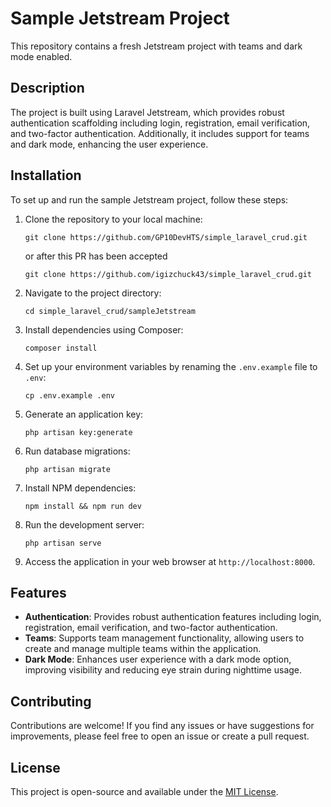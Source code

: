 # Sample Jetstream Project

This repository contains a fresh Jetstream project with teams and dark mode enabled.

## Description

The project is built using Laravel Jetstream, which provides robust authentication scaffolding including login, registration, email verification, and two-factor authentication. Additionally, it includes support for teams and dark mode, enhancing the user experience.

## Installation

To set up and run the sample Jetstream project, follow these steps:

1. Clone the repository to your local machine:

    ```
    git clone https://github.com/GP10DevHTS/simple_laravel_crud.git
    ```

    or after this PR has been accepted

    ```
    git clone https://github.com/igizchuck43/simple_laravel_crud.git
    ```

2. Navigate to the project directory:

    ```
    cd simple_laravel_crud/sampleJetstream
    ```

3. Install dependencies using Composer:

    ```
    composer install
    ```

4. Set up your environment variables by renaming the `.env.example` file to `.env`:

    ```
    cp .env.example .env
    ```

5. Generate an application key:

    ```
    php artisan key:generate
    ```

6. Run database migrations:

    ```
    php artisan migrate
    ```

7. Install NPM dependencies:

    ```
    npm install && npm run dev
    ```

8. Run the development server:

    ```
    php artisan serve
    ```

9. Access the application in your web browser at `http://localhost:8000`.

## Features

- **Authentication**: Provides robust authentication features including login, registration, email verification, and two-factor authentication.
- **Teams**: Supports team management functionality, allowing users to create and manage multiple teams within the application.
- **Dark Mode**: Enhances user experience with a dark mode option, improving visibility and reducing eye strain during nighttime usage.

## Contributing

Contributions are welcome! If you find any issues or have suggestions for improvements, please feel free to open an issue or create a pull request.

## License

This project is open-source and available under the [MIT License](LICENSE).
